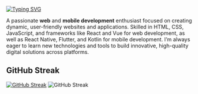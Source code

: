 
[![Typing SVG](https://readme-typing-svg.demolab.com?font=Jetbrains+Mono&pause=1000&width=435&lines=Hi%2C+I'm+Firman+Ardiansyah;Hi%2C+I'm+Web+Developer;Hi%2C+I'm+Mobile+Developer)](https://git.io/typing-svg)

A passionate **web** and **mobile development** enthusiast focused on creating dynamic, user-friendly websites and applications. Skilled in HTML, CSS, JavaScript, and frameworks like React and Vue for web development, as well as React Native, Flutter, and Kotlin for mobile development. I’m always eager to learn new technologies and tools to build innovative, high-quality digital solutions across platforms.

## GitHub Streak
[![GitHub Streak](https://streak-stats.demolab.com?user=fireeemaan&theme=dark&hide_border=true&date_format=j%20M%5B%20Y%5D)](https://git.io/streak-stats)
![GitHub Streak](https://visitor-badge.glitch.me/badge?page_id=fireeemaan.visitor-badge)
